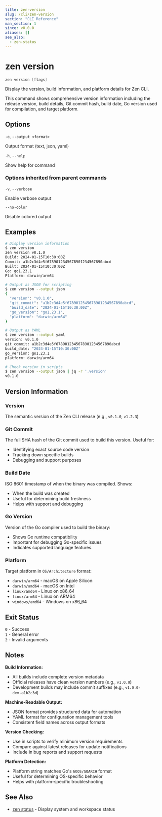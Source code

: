 ```yaml
---
title: zen-version
slug: /cli/zen-version
section: "CLI Reference"
man_section: 1
since: v0.0.0
aliases: []
see_also:
  - zen-status
---
```


# zen version

```
zen version [flags]
```

Display the version, build information, and platform details for Zen CLI.

This command shows comprehensive version information including the release version, build details, Git commit hash, build date, Go version used for compilation, and target platform.

## Options

`-o`, `--output <format>`

Output format (text, json, yaml)

`-h`, `--help`

Show help for command

### Options inherited from parent commands

`-v`, `--verbose`

Enable verbose output

`--no-color`

Disable colored output

## Examples

```bash
# Display version information
$ zen version
zen version v0.1.0
Build: 2024-01-15T10:30:00Z
Commit: a1b2c3d4e5f6789012345678901234567890abcd
Built: 2024-01-15T10:30:00Z
Go: go1.23.1
Platform: darwin/arm64

# Output as JSON for scripting
$ zen version --output json
{
  "version": "v0.1.0",
  "git_commit": "a1b2c3d4e5f6789012345678901234567890abcd",
  "build_date": "2024-01-15T10:30:00Z",
  "go_version": "go1.23.1",
  "platform": "darwin/arm64"
}

# Output as YAML
$ zen version --output yaml
version: v0.1.0
git_commit: a1b2c3d4e5f6789012345678901234567890abcd
build_date: "2024-01-15T10:30:00Z"
go_version: go1.23.1
platform: darwin/arm64

# Check version in scripts
$ zen version --output json | jq -r '.version'
v0.1.0
```

## Version Information

### Version

The semantic version of the Zen CLI release (e.g., `v0.1.0`, `v1.2.3`)

### Git Commit

The full SHA hash of the Git commit used to build this version. Useful for:
- Identifying exact source code version
- Tracking down specific builds
- Debugging and support purposes

### Build Date

ISO 8601 timestamp of when the binary was compiled. Shows:
- When the build was created
- Useful for determining build freshness
- Helps with support and debugging

### Go Version

Version of the Go compiler used to build the binary:
- Shows Go runtime compatibility
- Important for debugging Go-specific issues
- Indicates supported language features

### Platform

Target platform in `OS/Architecture` format:
- `darwin/arm64` - macOS on Apple Silicon
- `darwin/amd64` - macOS on Intel
- `linux/amd64` - Linux on x86_64
- `linux/arm64` - Linux on ARM64
- `windows/amd64` - Windows on x86_64

## Exit Status

`0` - Success  
`1` - General error  
`2` - Invalid arguments

## Notes

**Build Information:**
- All builds include complete version metadata
- Official releases have clean version numbers (e.g., `v1.0.0`)
- Development builds may include commit suffixes (e.g., `v1.0.0-dev.a1b2c3d`)

**Machine-Readable Output:**
- JSON format provides structured data for automation
- YAML format for configuration management tools
- Consistent field names across output formats

**Version Checking:**
- Use in scripts to verify minimum version requirements
- Compare against latest releases for update notifications
- Include in bug reports and support requests

**Platform Detection:**
- Platform string matches Go's `GOOS/GOARCH` format
- Useful for determining OS-specific behavior
- Helps with platform-specific troubleshooting

## See Also

* [zen status](zen-status.md) - Display system and workspace status
